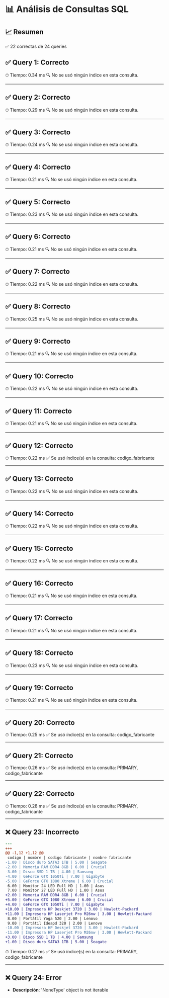 # 📊 Análisis de Consultas SQL


## 📈 Resumen
✅ 22 correctas de 24 queries

## ✅ Query 1: Correcto

⏱ Tiempo: 0.34 ms
🔍 No se usó ningún índice en esta consulta.

---

## ✅ Query 2: Correcto

⏱ Tiempo: 0.29 ms
🔍 No se usó ningún índice en esta consulta.

---

## ✅ Query 3: Correcto

⏱ Tiempo: 0.24 ms
🔍 No se usó ningún índice en esta consulta.

---

## ✅ Query 4: Correcto

⏱ Tiempo: 0.21 ms
🔍 No se usó ningún índice en esta consulta.

---

## ✅ Query 5: Correcto

⏱ Tiempo: 0.23 ms
🔍 No se usó ningún índice en esta consulta.

---

## ✅ Query 6: Correcto

⏱ Tiempo: 0.21 ms
🔍 No se usó ningún índice en esta consulta.

---

## ✅ Query 7: Correcto

⏱ Tiempo: 0.22 ms
🔍 No se usó ningún índice en esta consulta.

---

## ✅ Query 8: Correcto

⏱ Tiempo: 0.25 ms
🔍 No se usó ningún índice en esta consulta.

---

## ✅ Query 9: Correcto

⏱ Tiempo: 0.21 ms
🔍 No se usó ningún índice en esta consulta.

---

## ✅ Query 10: Correcto

⏱ Tiempo: 0.22 ms
🔍 No se usó ningún índice en esta consulta.

---

## ✅ Query 11: Correcto

⏱ Tiempo: 0.21 ms
🔍 No se usó ningún índice en esta consulta.

---

## ✅ Query 12: Correcto

⏱ Tiempo: 0.22 ms
✅ Se usó índice(s) en la consulta: codigo_fabricante

---

## ✅ Query 13: Correcto

⏱ Tiempo: 0.22 ms
🔍 No se usó ningún índice en esta consulta.

---

## ✅ Query 14: Correcto

⏱ Tiempo: 0.22 ms
🔍 No se usó ningún índice en esta consulta.

---

## ✅ Query 15: Correcto

⏱ Tiempo: 0.22 ms
🔍 No se usó ningún índice en esta consulta.

---

## ✅ Query 16: Correcto

⏱ Tiempo: 0.21 ms
🔍 No se usó ningún índice en esta consulta.

---

## ✅ Query 17: Correcto

⏱ Tiempo: 0.21 ms
🔍 No se usó ningún índice en esta consulta.

---

## ✅ Query 18: Correcto

⏱ Tiempo: 0.23 ms
🔍 No se usó ningún índice en esta consulta.

---

## ✅ Query 19: Correcto

⏱ Tiempo: 0.21 ms
🔍 No se usó ningún índice en esta consulta.

---

## ✅ Query 20: Correcto

⏱ Tiempo: 0.25 ms
✅ Se usó índice(s) en la consulta: codigo_fabricante

---

## ✅ Query 21: Correcto

⏱ Tiempo: 0.26 ms
✅ Se usó índice(s) en la consulta: PRIMARY, codigo_fabricante

---

## ✅ Query 22: Correcto

⏱ Tiempo: 0.28 ms
✅ Se usó índice(s) en la consulta: PRIMARY, codigo_fabricante

---

## ❌ Query 23: Incorrecto
```diff
--- 
+++ 
@@ -1,12 +1,12 @@
 codigo | nombre | codigo fabricante | nombre fabricante
-1.00 | Disco duro SATA3 1TB | 5.00 | Seagate
-2.00 | Memoria RAM DDR4 8GB | 6.00 | Crucial
-3.00 | Disco SSD 1 TB | 4.00 | Samsung
-4.00 | GeForce GTX 1050Ti | 7.00 | Gigabyte
-5.00 | GeForce GTX 1080 Xtreme | 6.00 | Crucial
 6.00 | Monitor 24 LED Full HD | 1.00 | Asus
 7.00 | Monitor 27 LED Full HD | 1.00 | Asus
+2.00 | Memoria RAM DDR4 8GB | 6.00 | Crucial
+5.00 | GeForce GTX 1080 Xtreme | 6.00 | Crucial
+4.00 | GeForce GTX 1050Ti | 7.00 | Gigabyte
+10.00 | Impresora HP Deskjet 3720 | 3.00 | Hewlett-Packard
+11.00 | Impresora HP Laserjet Pro M26nw | 3.00 | Hewlett-Packard
 8.00 | Portátil Yoga 520 | 2.00 | Lenovo
 9.00 | Portátil Ideapd 320 | 2.00 | Lenovo
-10.00 | Impresora HP Deskjet 3720 | 3.00 | Hewlett-Packard
-11.00 | Impresora HP Laserjet Pro M26nw | 3.00 | Hewlett-Packard
+3.00 | Disco SSD 1 TB | 4.00 | Samsung
+1.00 | Disco duro SATA3 1TB | 5.00 | Seagate
```

⏱ Tiempo: 0.27 ms
✅ Se usó índice(s) en la consulta: PRIMARY, codigo_fabricante

---

## ❌ Query 24: Error
- **Descripción**: 'NoneType' object is not iterable

